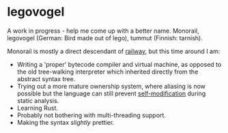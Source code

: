 # legovogel

A work in progress - help me come up with a better name. Monorail, legovogel (German: Bird made out of lego), tummut (Finnish: tarnish).

Monorail is mostly a direct descendant of [railway](https://github.com/jndean/railway), but this time around I am:

- Writing a 'proper' bytecode compiler and virtual machine, as opposed to the old tree-walking interpreter which inherited directly from the abstract syntax tree.
- Trying out a more mature ownership system, where aliasing is now possible but the language can still prevent [self-modification](https://github.com/jndean/railway/wiki/Variables,-Data-and-Scope#self-modification-and-aliasing) during static analysis.
- Learning Rust.
- Probably not bothering with multi-threading support.
- Making the syntax _slightly_ prettier.

